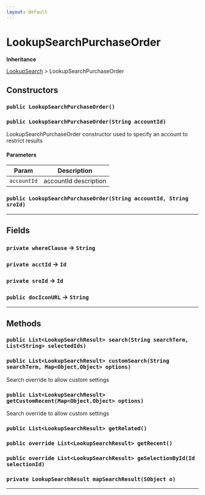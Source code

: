 ```yaml
---
layout: default
---
```

# LookupSearchPurchaseOrder

**Inheritance**

[LookupSearch](./LookupSearch.md)
 &gt; 
LookupSearchPurchaseOrder

## Constructors
### `public LookupSearchPurchaseOrder()`
### `public LookupSearchPurchaseOrder(String accountId)`

LookupSearchPurchaseOrder constructor used to specify an account to restrict results

#### Parameters

|Param|Description|
|---|---|
|`accountId`|accountId description|

### `public LookupSearchPurchaseOrder(String accountId, String sroId)`
---
## Fields

### `private whereClause` → `String`


### `private acctId` → `Id`


### `private sroId` → `Id`


### `public docIconURL` → `String`


---
## Methods
### `public List<LookupSearchResult> search(String searchTerm, List<String> selectedIds)`
### `public List<LookupSearchResult> customSearch(String searchTerm, Map<Object,Object> options)`

Search override to allow custom settings

### `public List<LookupSearchResult> getCustomRecent(Map<Object,Object> options)`

Search override to allow custom settings

### `public List<LookupSearchResult> getRelated()`
### `public override List<LookupSearchResult> getRecent()`
### `public override List<LookupSearchResult> geSelectionById(Id selectionId)`
### `private LookupSearchResult mapSearchResult(SObject o)`
---
